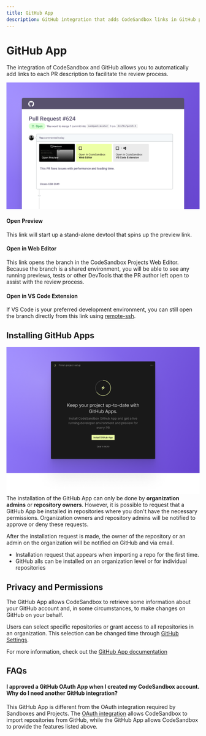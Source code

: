 ```yaml
---
title: GitHub App
description: GitHub integration that adds CodeSandbox links in GitHub pull request descriptions.
---
```


# GitHub App


The integration of CodeSandbox and GitHub allows you to automatically add links to each PR description to facilitate the review process. 


![GitHub and CodeSandbox Integration](../images/GH-App-integration.png)


#### Open Preview
This link will start up a stand-alone devtool that spins up the preview link.

#### Open in Web Editor
This link opens the branch in the CodeSandbox Projects Web Editor. Because the branch is a shared environment, you will be able to see any running previews, tests or other DevTools that the PR author left open to assist with the review process.

#### Open in VS Code Extension
If VS Code is your preferred development environment, you can still open the branch directly from this link using [remote-ssh](https://code.visualstudio.com/docs/remote/ssh).



## Installing GitHub Apps

![Installing GitHub Apps](../images/GH-App-standalone.png)
The installation of the GitHub App can only be done by **organization admins** or **repository owners**. However, it is possible to request that a GitHub App be installed in repositories where you don't have the necessary permissions. Organization owners and repository admins will be notified to approve or deny these requests.  

After the installation request is made, the owner of the repository or an admin on the organization will be notified on GitHub and via email. 

- Installation request that appears when importing a repo for the first time.
- GitHub alls can be installed on an organization level or for individual repositories

## Privacy and Permissions
The GitHub App allows CodeSandbox to retrieve some information about your GitHub account and, in some circumstances, to make changes on GitHub on your behalf. 

Users can select specific repositories or grant access to all repositories in an organization. This selection can be changed time through [GitHub Settings](https://docs.github.com/en/authentication/keeping-your-account-and-data-secure/authorizing-github-apps).

For more information, check out the  [GitHub App documentation](https://docs.github.com/en/authentication/keeping-your-account-and-data-secure/authorizing-github-apps)

## FAQs

#### I approved a GitHub OAuth App when I created my CodeSandbox account. Why do I need another GitHub integration?
This GitHub App is different from the OAuth integration required by Sandboxes and Projects. The [OAuth integration](https://gitHub.com/settings/connections/applications/c07a89833b557afc7be2) allows CodeSandbox to import repositories from GitHub, while the GitHub App allows CodeSandbox to provide the features listed above.

